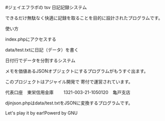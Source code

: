 
#ジェイエフラボの tsv
日記記録システム

できるだけ無駄なく快適に記録を取ることを目的に設計されたプログラムです。

使い方

index.phpにアクセスする

data/test.txtに日記（データ）を書く

日付行でデータを分割するシステム

メモを価値あるJSONオブジェクトにするプログラムがもうすぐ出ます。

このプロジェクトはアジャイル開発で 寄付で運営されています。

代表口座　東栄信用金庫 　　1321-003-21-1050120　亀戸支店

djinjson.phpはdata/test.txtをJSONに変換するプログラムです。

Let's play it by ear!Powerd by GNU
